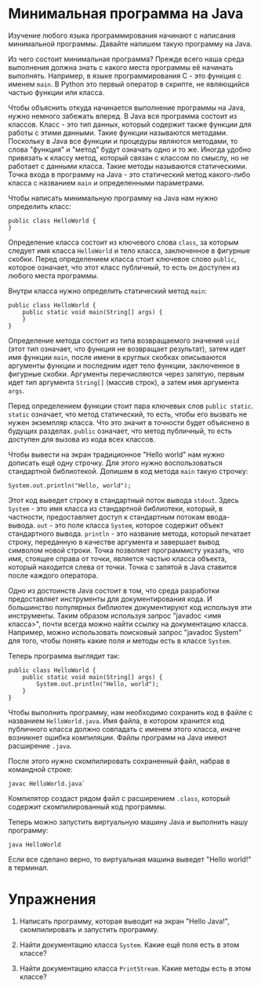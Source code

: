 # Минимальная программа на Java

Изучение любого языка программирования начинают с написания минимальной
программы. Давайте напишем такую программу на Java.
 
Из чего состоит минимальная программа? Прежде всего наша среда выполнения
должна знать с какого места программы её начинать выполнять. Например, в языке
программирования C - это функция с именем `main`. В Python это первый оператор
в скрипте, не являющийся частью функции или класса.

Чтобы объяснить откуда начинается выполнение программы на Java, нужно немного
забежать вперед. В Java вся программа состоит из классов. Класс - это тип
данных, который содержит также функции для работы с этими данными. Такие
функции называются методами. Поскольку в Java все функции и процедуры являются
методами, то слова "функция" и "метод" будут означать одно и то же. Иногда
удобно привязать к классу метод, который связан с классом по смыслу, но не
работает с данными класса. Такие методы называются статическими.  Точка входа в
программу на Java - это статический метод какого-либо класса с названием `main`
и определенными параметрами.

Чтобы написать минимальную программу на Java нам нужно определить класс:
```
public class HelloWorld {
}
```
Определение класса состоит из ключевого слова `class`, за которым следует имя
класса `HelloWorld` и тело класса, заключенное в фигурные скобки. Перед
определением класса стоит ключевое слово `public`, которое означает, что этот
класс публичный, то есть он доступен из любого места программы.

Внутри класса нужно определить статический метод `main`:
```
public class HelloWorld {
    public static void main(String[] args) {
    }
}
```

Определение метода состоит из типа возвращаемого значения `void` (этот тип
означает, что функция не возвращает результат), затем идет имя функции `main`,
после имени в круглых скобках описываются аргументы функции и последним
идет тело функции, заключенное в фигурные скобки. Аргументы перечисляются через
запятую, первым идет тип аргумента `String[]` (массив строк), а затем имя
аргумента `args`.

Перед определением функции стоит пара ключевых слов `public static`. `static`
означает, что метод статический, то есть, чтобы его вызвать не нужен экземпляр
класса. Что это значит в точности будет объяснено в будущих разделах. `public`
означает, что метод публичный, то есть доступен для вызова из кода всех
классов.

Чтобы вывести на экран традиционное "Hello world" нам нужно дописать ещё одну
строчку. Для этого нужно воспользоваться стандартной библиотекой. Допишем в код
метода `main` такую строчку:
```
System.out.println("Hello, world");
```

Этот код выведет строку в стандартный поток вывода `stdout`. Здесь `System` -
это имя класса из стандартной библиотеки, который, в частности, предоставляет
доступ к стандартным потокам ввода-вывода. `out` - это поле класса `System`,
которое содержит объект стандартного вывода. `println` - это название метода,
который печатает строку, переданную в качестве аргумента и завершает вывод
символом новой строки. Точка позволяет программисту указать, что имя, стоящее
справа от точки, является частью класса объекта, который находится слева от
точки. Точка с запятой в Java ставится после каждого оператора.

Одно из достоинств Java состоит в том, что среда разработки предоставляет
инструменты для документирования кода. И большинство популярных библиотек
документируют код используя эти инструменты. Таким образом используя запрос
"javadoc <имя класса>", почти всегда можно найти ссылку на документацию класса.
Например, можно использовать поисковый запрос "javadoc System" для того, чтобы
понять какие поля и методы есть в классе `System`.

Теперь программа выглядит так:
```
public class HelloWorld {
    public static void main(String[] args) {
        System.out.println("Hello, world");
    }
}
```
Чтобы выполнить программу, нам необходимо сохранить код в файле с названием
`HelloWorld.java`. Имя файла, в котором хранится код публичного класса должно
совпадать с именем этого класса, иначе возникнет ошибка компиляции. Файлы
программ на Java имеют расширение `.java`.

После этого нужно скомпилировать сохраненный файл, набрав в командной строке:
```
javac HelloWorld.java`
```
Компилятор создаст рядом файл с расширением `.class`, который содержит
скомпилированный код программы.

Теперь можно запустить виртуальную машину Java и выполнить нашу программу:
```
java HelloWorld
```
Если все сделано верно, то виртуальная машина выведет "Hello world!" в
терминал.

# Упражнения

1. Написать программу, которая выводит на экран "Hello Java!", скомпилировать
   и запустить программу.

2. Найти документацию класса `System`. Какие ещё поля есть в этом классе?

3. Найти документацию класса `PrintStream`. Какие методы есть в этом классе?
